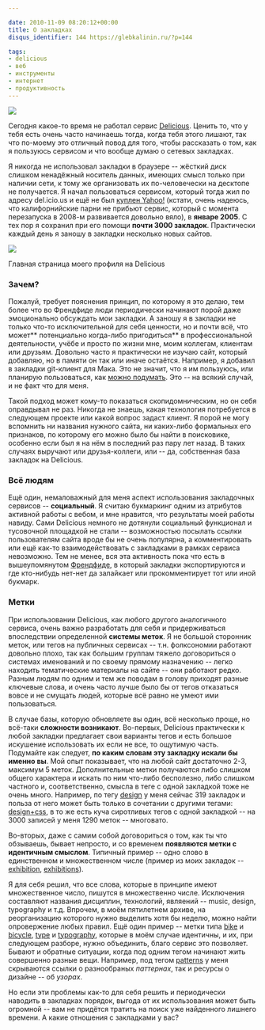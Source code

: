 ```yaml
---

date: 2010-11-09 08:20:12+00:00
title: О закладках
disqus_identifier: 144 https://glebkalinin.ru/?p=144

tags:
- delicious
- веб
- инструменты
- интернет
- продуктивность
---
```


![](https://glebkalinin.ru/featured/2010/11/delicious.jpg)

Сегодня какое-то время не работал сервис [Delicious](http://delicious.com). Ценить то, что у тебя есть очень часто начинаешь тогда, когда тебя этого лишают, так что по-моему это отличный повод для того, чтобы рассказать о том, как я пользуюсь сервисом и что вообще думаю о сетевых закладках.

Я никогда не использовал закладки в браузере -- жёсткий диск слишком ненадёжный носитель данных, имеющих смысл только при наличии сети, к тому же организовать их по-человечески на десктопе не получается. Я начал пользоваться сервисом, который тогда жил по адресу del.icio.us и ещё не был [куплен Yahoo!](http://www.crunchbase.com/company/delicious) (кстати, очень надеюсь, что калифорнийские парни не прибьют сервис, который с момента перезапуска в 2008-м развивается довольно вяло), в **январе 2005**. С тех пор я сохранил при его помощи **почти 3000 закладок**. Практически каждый день я заношу в закладки несколько новых сайтов.

<!-- more -->



[![](https://glebkalinin.ru/featured/2010/11/delicious-glebis.png)](http://delicious/glebis)




Главная страница моего профиля на Delicious





### Зачем?



Пожалуй, требует пояснения принцип, по которому я это делаю, тем более что во Френдфиде люди периодически начинают порой даже эмоционально обсуждать мои закладки. А заношу я в закладки не только что-то исключительной для себя ценности, но и почти всё, что может** потенциально когда-либо пригодиться** в профессиональной деятельности, учёбе и просто по жизни мне, моим коллегам, клиентам или друзьям. Довольно часто я практически не изучаю сайт, который добавляю, но в памяти он так или иначе остаётся. Например, я добавил в закладки git-клиент для Мака. Это не значит, что я им пользуюсь, или планирую пользоваться, как [можно подумать](http://friendfeed.com/glebis/fd7f0291/tower-most-powerful-git-client-for-mac). Это -- на всякий случай, и не факт что для меня.

Такой подход может кому-то показаться скопидомническим, но он себя оправдывал не раз. Никогда не знаешь, какая технология потребуется в следующем проекте или какой вопрос задаст клиент. Я порой не могу вспомнить ни названия нужного сайта, ни каких-либо формальных его признаков, по которому его можно было бы найти в поисковике, особенно если был я на нём в последний раз пару лет назад. В таких случаях выручают или друзья-коллеги, или -- да, собственная база закладок на Delicious. 



### Всё людям



Ещё один, немаловажный для меня аспект использования закладочных сервисов -- **социальный**. Я считаю букмаркинг одним из атрибутов активной работы с вебом, и мне нравится, что результаты моей работы навиду. Сами Delicious немного не дотянули социальный функционал и тусовочной площадкой не стали -- возможностью посылать ссылки пользователям сайта вроде бы не очень популярна, а комментировать или ещё как-то взаимодействовать с закладками в рамках сервиса невозможно. Тем не менее, вся эта активность пока что есть в вышеупомянутом [Френдфиде](http://friendfeed.com/glebis), в который закладки экспортируются и где кто-нибудь нет-нет да залайкает или прокомментирует тот или иной букмарк.



### Метки



При использовании Delicious, как любого другого аналогичного сервиса, очень важно разработать для себя и придерживаться впоследствии определенной **системы меток**. Я не большой сторонник меток, или тегов на публичных сервисах -- т.н. фолксономии работают довольно плохо, так как большим группам тяжело договориться о системах именований и по своему прямому назначению -- легко находить тематические материалы на сайте -- они работают редко. Разным людям по одним и тем же поводам в голову приходят разные ключевые слова, и очень часто лучше было бы от тегов отказаться вовсе и не смущать людей, которые всё равно не умеют ими пользоваться.

В случае базы, которую обновляете вы один, всё несколько проще, но всё-таки **сложности возникают**. Во-первых, Delicious практически к любой закладки предлагает свои варианты тегов и есть большое искушение использовать их если не все, то ощутимую часть. Подумайте как следует, **по каким словам эту закладку искали бы именно вы**. Мой опыт показывает, что на любой сайт достаточно 2-3, максимум 5 меток. Дополнительные метки получаются либо слишком общего характера и искать по ним что-либо бесполезно, либо слишком частного и, соответственно, смысла в теге с одной закладкой тоже не очень много. Например, по тегу [design](http://www.delicious.com/glebis/design) у меня сейчас 319 закладок и польза от него может быть только в сочетании с другими тегами: [design+css](http://www.delicious.com/glebis/design+type), в то же есть куча сиротливых тегов с одной закладкой -- на 3000 записей у меня 1290 меток -- многовато.


Во-вторых, даже с самим собой договориться о том, как ты что обзываешь, бывает непросто, и со временем **появляются метки с идентичным смыслом**. Типичный пример -- одно слово в единственном и множественном числе (пример из моих закладок -- [exhibition](http://www.delicious.com/glebis/exhibition), [exhibitions](http://www.delicious.com/glebis/exhibitions)).

Я для себя решил, что все слова, которые в принципе имеют множественное число, пишутся в множественно числе. Исключения составляют названия дисциплин, технологий, являений -- music, design, typography и т.д. Впрочем, в моём пятилетнем архиве, на реорганизацию которого нужно выделить хотя бы неделю, можно найти опровержение любых правил. Ещё один пример -- метки типа [bike](http://www.delicious.com/glebis/bike) и [bicycle](http://www.delicious.com/glebis/bicycle), [type](http://www.delicious.com/glebis/type) и [typography](http://www.delicious.com/glebis/typography), которые в моём случае идентичны, и их, при следующем разборе, нужно объединить, благо сервис это позволяет. Бывают и обратные ситуации, когда под одним тегом начинают жить совершенно разные вещи. Например, под тегом [patterns](http://www.delicious.com/glebis/bicycle) у меня скрываются ссылки о разнообраных _паттернах_, так и ресурсы о дизайне -- об _узорах_.


Но если эти проблемы как-то для себя решить и периодически наводить в закладках порядок, выгода от их использования может быть огромной -- вам не придётся тратить на поиск уже найденного лишнего времени. А какие отношения с закладками у вас?
